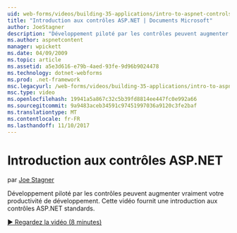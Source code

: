 ```yaml
---
uid: web-forms/videos/building-35-applications/intro-to-aspnet-controls
title: "Introduction aux contrôles ASP.NET | Documents Microsoft"
author: JoeStagner
description: "Développement piloté par les contrôles peuvent augmenter vraiment votre productivité de développement. Cette vidéo fournit une introduction aux contrôles ASP.NET standards."
ms.author: aspnetcontent
manager: wpickett
ms.date: 04/09/2009
ms.topic: article
ms.assetid: a5e3d616-e79b-4aed-93fe-9d96b9024478
ms.technology: dotnet-webforms
ms.prod: .net-framework
msc.legacyurl: /web-forms/videos/building-35-applications/intro-to-aspnet-controls
msc.type: video
ms.openlocfilehash: 19941a5a867c32c5b39fd8814ee447fc0e992a66
ms.sourcegitcommit: 9a9483aceb34591c97451997036a9120c3fe2baf
ms.translationtype: MT
ms.contentlocale: fr-FR
ms.lasthandoff: 11/10/2017
---
```

<a name="intro-to-aspnet-controls"></a>Introduction aux contrôles ASP.NET
====================
par [Joe Stagner](https://github.com/JoeStagner)

Développement piloté par les contrôles peuvent augmenter vraiment votre productivité de développement. Cette vidéo fournit une introduction aux contrôles ASP.NET standards.

[&#9654; Regardez la vidéo (8 minutes)](https://channel9.msdn.com/Blogs/ASP-NET-Site-Videos/intro-to-aspnet-controls)

